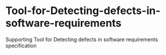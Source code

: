 # Tool-for-Detecting-defects-in-software-requirements
 Supporting Tool for Detecting defects in software requirements specification
